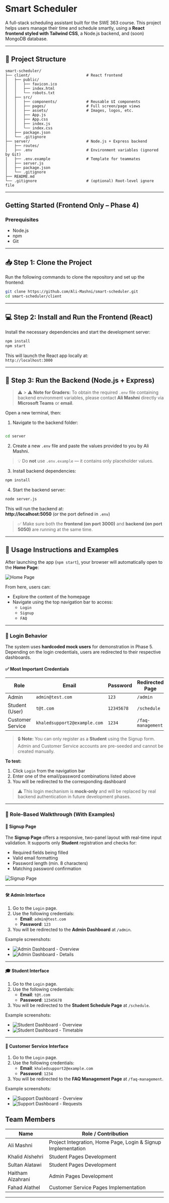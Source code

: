 #  Smart Scheduler

A full-stack scheduling assistant built for the SWE 363 course. This project helps users manage their time and schedule smartly, using a **React frontend styled with Tailwind CSS**, a Node.js backend, and (soon) MongoDB database.

---

## 📁 Project Structure

```plaintext
smart-scheduler/
├── client/                         # React frontend
│   ├── public/
│   │   ├── favicon.ico
│   │   ├── index.html
│   │   └── robots.txt
│   ├── src/
│   │   ├── components/             # Reusable UI components
│   │   ├── pages/                  # Full screen/page views
│   │   ├── assets/                 # Images, logos, etc.
│   │   ├── App.js
│   │   ├── App.css
│   │   ├── index.js
│   │   └── index.css
│   ├── package.json
│   └── .gitignore
├── server/                         # Node.js + Express backend
│   ├── routes/
│   ├── .env                        # Environment variables (ignored by Git)
│   ├── .env.example                # Template for teammates
│   ├── server.js
│   ├── package.json
│   └── .gitignore
├── README.md
└── .gitignore                      # (optional) Root-level ignore file
```

---

## Getting Started (Frontend Only – Phase 4)

### Prerequisites
- Node.js
- npm
- Git

---
## 📥 Step 1: Clone the Project

Run the following commands to clone the repository and set up the frontend:

```bash
git clone https://github.com/Ali-Mashni/smart-scheduler.git  
cd smart-scheduler/client
```

---

## 💻 Step 2: Install and Run the Frontend (React)

Install the necessary dependencies and start the development server:

```bash
npm install  
npm start
```

This will launch the React app locally at:  
`http://localhost:3000`

---
## 🔧 Step 3: Run the Backend (Node.js + Express)

> ⚠️ > ⚠️ **Note for Graders:** To obtain the required `.env` file containing backend environment variables, please contact **Ali Mashni** directly via **Microsoft Teams** or **email**.

Open a new terminal, then:

1. Navigate to the backend folder:

```bash

cd server
```

2. Create a new `.env` file and paste the values provided to you by Ali Mashni.

> 💡 Do **not** use `.env.example` — it contains only placeholder values.

3. Install backend dependencies:

```bash
npm install
```

4. Start the backend server:

```bash
node server.js
```

This will run the backend at:  
**http://localhost:5050** (or the port defined in `.env`)

> ✅ Make sure both the **frontend (on port 3000)** and **backend (on port 5050)** are running at the same time.

---
## 🧪 Usage Instructions and Examples

After launching the app (`npm start`), your browser will automatically open to the **Home Page**:

![Home Page](./client/src/assets/Phase1_images/homePage.png)

From here, users can:

- Explore the content of the homepage
- Navigate using the top navigation bar to access:
  - `Login`
  - `Signup`
  - `FAQ`

---

### 🔐 Login Behavior

The system uses **hardcoded mock users** for demonstration in Phase 5. Depending on the login credentials, users are redirected to their respective dashboards.

#### ✅ Most Important Credentials

| Role             | Email                            | Password | Redirected Page       |
|------------------|----------------------------------|----------|------------------------|
| Admin            | `admin@test.com`                 | `123`    | `/admin`              |
| Student (User)   | `t@t.com`                   | `12345678`    | `/schedule`           |
| Customer Service | `khaledsupport2@example.com`     | `1234`   | `/faq-management`     |

> 🔒 **Note:** You can only register as a **Student** using the Signup form.  
> Admin and Customer Service accounts are pre-seeded and cannot be created manually.

**To test:**

1. Click `Login` from the navigation bar  
2. Enter one of the email/password combinations listed above  
3. You will be redirected to the corresponding dashboard

> ⚠️ This login mechanism is **mock-only** and will be replaced by real backend authentication in future development phases.

---

### 🧭 Role-Based Walkthrough (With Examples)

#### 📝 Signup Page

The **Signup Page** offers a responsive, two-panel layout with real-time input validation. It supports only **Student** registration and checks for:

- Required fields being filled
- Valid email formatting
- Password length (min. 8 characters)
- Matching password confirmation

![Signup Page](./client/src/assets/Phase1_images/signup.png)

---

#### 🛠️ Admin Interface

1. Go to the `Login` page.
2. Use the following credentials:
   - **Email**: `admin@test.com`  
   - **Password**: `123`
3. You will be redirected to the **Admin Dashboard** at `/admin`.

Example screenshots:

- ![Admin Dashboard - Overview](./client/src/assets/Phase1_images/admin_dashboard_1.png)
- ![Admin Dashboard - Details](./client/src/assets/Phase1_images/admin_dashboard_2.png)

---

#### 🎓 Student Interface

1. Go to the `Login` page.
2. Use the following credentials:
   - **Email**: `t@t.com`  
   - **Password**: `12345678`
3. You will be redirected to the **Student Schedule Page** at `/schedule`.

Example screenshots:

- ![Student Dashboard - Overview](./client/src/assets/Phase1_images/student_dashboard_1.png)
- ![Student Dashboard - Timetable](./client/src/assets/Phase1_images/student_dashboard_2.png)

---

#### 💬 Customer Service Interface

1. Go to the `Login` page.
2. Use the following credentials:
   - **Email**: `khaledsupport2@example.com`  
   - **Password**: `1234`
3. You will be redirected to the **FAQ Management Page** at `/faq-management`.

Example screenshots:

- ![Support Dashboard - Overview](./client/src/assets/Phase1_images/support_dashboard_1.png)
- ![Support Dashboard - Requests](./client/src/assets/Phase1_images/support_dashboard_2.png)

##  Team Members

| Name               | Role / Contribution                                                                 |
|--------------------|--------------------------------------------------------------------------------------|
| Ali Mashni         | Project Integration, Home Page, Login & Signup Implementation                       |
| Khalid Alshehri    | Student Pages Development                                                            |
| Sultan Alatawi     | Student Pages Development                                                            |
| Haitham Alzahrani    | Admin Pages Development                                                              |
| Fahad Alathel      | Customer Service Pages Implementation                                                |
---



